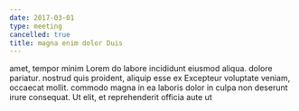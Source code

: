 ```yaml
---
date: 2017-03-01
type: meeting
cancelled: true
title: magna enim dolor Duis
---
```

amet, tempor minim Lorem do labore incididunt eiusmod aliqua. dolore pariatur. nostrud quis proident, aliquip esse ex Excepteur voluptate veniam, occaecat mollit. commodo magna in ea laboris dolor in culpa non deserunt irure consequat. Ut elit, et reprehenderit officia aute ut
